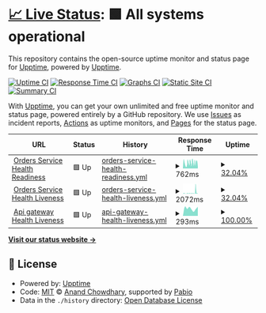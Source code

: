# [📈 Live Status](https://demo.upptime.js.org): <!--live status--> **🟩 All systems operational**

This repository contains the open-source uptime monitor and status page for [Upptime](https://upptime.js.org), powered by [Upptime](https://github.com/upptime/upptime).

[![Uptime CI](https://github.com/Trade-EC/XMART-UPPTIME/workflows/Uptime%20CI/badge.svg)](https://github.com/Trade-EC/XMART-UPPTIME/actions?query=workflow%3A%22Uptime+CI%22)
[![Response Time CI](https://github.com/Trade-EC/XMART-UPPTIME/workflows/Response%20Time%20CI/badge.svg)](https://github.com/Trade-EC/XMART-UPPTIME/actions?query=workflow%3A%22Response+Time+CI%22)
[![Graphs CI](https://github.com/Trade-EC/XMART-UPPTIME/workflows/Graphs%20CI/badge.svg)](https://github.com/Trade-EC/XMART-UPPTIME/actions?query=workflow%3A%22Graphs+CI%22)
[![Static Site CI](https://github.com/Trade-EC/XMART-UPPTIME/workflows/Static%20Site%20CI/badge.svg)](https://github.com/Trade-EC/XMART-UPPTIME/actions?query=workflow%3A%22Static+Site+CI%22)
[![Summary CI](https://github.com/Trade-EC/XMART-UPPTIME/workflows/Summary%20CI/badge.svg)](https://github.com/Trade-EC/XMART-UPPTIME/actions?query=workflow%3A%22Summary+CI%22)

With [Upptime](https://upptime.js.org), you can get your own unlimited and free uptime monitor and status page, powered entirely by a GitHub repository. We use [Issues](https://github.com/upptime/upptime/issues) as incident reports, [Actions](https://github.com/Trade-EC/XMART-UPPTIME/actions) as uptime monitors, and [Pages](https://demo.upptime.js.org) for the status page.

<!--start: status pages-->
<!-- This summary is generated by Upptime (https://github.com/upptime/upptime) -->
<!-- Do not edit this manually, your changes will be overwritten -->
<!-- prettier-ignore -->
| URL | Status | History | Response Time | Uptime |
| --- | ------ | ------- | ------------- | ------ |
| <img alt="" src="https://icons.duckduckgo.com/ip3/api.artisn.desarrollo-redbrand.com.ico" height="13"> [Orders Service Health Readiness](https://api.artisn.desarrollo-redbrand.com/api/v4/health/orders/readiness) | 🟩 Up | [orders-service-health-readiness.yml](https://github.com/Trade-EC/XMART-UPPTIME/commits/HEAD/history/orders-service-health-readiness.yml) | <details><summary><img alt="Response time graph" src="./graphs/orders-service-health-readiness/response-time-week.png" height="20"> 762ms</summary><br><a href="https://uptime.x-mart.io/history/orders-service-health-readiness"><img alt="Response time 744" src="https://img.shields.io/endpoint?url=https%3A%2F%2Fraw.githubusercontent.com%2FTrade-EC%2FXMART-UPPTIME%2FHEAD%2Fapi%2Forders-service-health-readiness%2Fresponse-time.json"></a><br><a href="https://uptime.x-mart.io/history/orders-service-health-readiness"><img alt="24-hour response time 874" src="https://img.shields.io/endpoint?url=https%3A%2F%2Fraw.githubusercontent.com%2FTrade-EC%2FXMART-UPPTIME%2FHEAD%2Fapi%2Forders-service-health-readiness%2Fresponse-time-day.json"></a><br><a href="https://uptime.x-mart.io/history/orders-service-health-readiness"><img alt="7-day response time 762" src="https://img.shields.io/endpoint?url=https%3A%2F%2Fraw.githubusercontent.com%2FTrade-EC%2FXMART-UPPTIME%2FHEAD%2Fapi%2Forders-service-health-readiness%2Fresponse-time-week.json"></a><br><a href="https://uptime.x-mart.io/history/orders-service-health-readiness"><img alt="30-day response time 760" src="https://img.shields.io/endpoint?url=https%3A%2F%2Fraw.githubusercontent.com%2FTrade-EC%2FXMART-UPPTIME%2FHEAD%2Fapi%2Forders-service-health-readiness%2Fresponse-time-month.json"></a><br><a href="https://uptime.x-mart.io/history/orders-service-health-readiness"><img alt="1-year response time 744" src="https://img.shields.io/endpoint?url=https%3A%2F%2Fraw.githubusercontent.com%2FTrade-EC%2FXMART-UPPTIME%2FHEAD%2Fapi%2Forders-service-health-readiness%2Fresponse-time-year.json"></a></details> | <details><summary><a href="https://uptime.x-mart.io/history/orders-service-health-readiness">32.04%</a></summary><a href="https://uptime.x-mart.io/history/orders-service-health-readiness"><img alt="All-time uptime 46.33%" src="https://img.shields.io/endpoint?url=https%3A%2F%2Fraw.githubusercontent.com%2FTrade-EC%2FXMART-UPPTIME%2FHEAD%2Fapi%2Forders-service-health-readiness%2Fuptime.json"></a><br><a href="https://uptime.x-mart.io/history/orders-service-health-readiness"><img alt="24-hour uptime 42.60%" src="https://img.shields.io/endpoint?url=https%3A%2F%2Fraw.githubusercontent.com%2FTrade-EC%2FXMART-UPPTIME%2FHEAD%2Fapi%2Forders-service-health-readiness%2Fuptime-day.json"></a><br><a href="https://uptime.x-mart.io/history/orders-service-health-readiness"><img alt="7-day uptime 32.04%" src="https://img.shields.io/endpoint?url=https%3A%2F%2Fraw.githubusercontent.com%2FTrade-EC%2FXMART-UPPTIME%2FHEAD%2Fapi%2Forders-service-health-readiness%2Fuptime-week.json"></a><br><a href="https://uptime.x-mart.io/history/orders-service-health-readiness"><img alt="30-day uptime 48.51%" src="https://img.shields.io/endpoint?url=https%3A%2F%2Fraw.githubusercontent.com%2FTrade-EC%2FXMART-UPPTIME%2FHEAD%2Fapi%2Forders-service-health-readiness%2Fuptime-month.json"></a><br><a href="https://uptime.x-mart.io/history/orders-service-health-readiness"><img alt="1-year uptime 46.33%" src="https://img.shields.io/endpoint?url=https%3A%2F%2Fraw.githubusercontent.com%2FTrade-EC%2FXMART-UPPTIME%2FHEAD%2Fapi%2Forders-service-health-readiness%2Fuptime-year.json"></a></details>
| <img alt="" src="https://icons.duckduckgo.com/ip3/api.artisn.desarrollo-redbrand.com.ico" height="13"> [Orders Service Health Liveness](https://api.artisn.desarrollo-redbrand.com/api/v4/health/orders/liveness) | 🟩 Up | [orders-service-health-liveness.yml](https://github.com/Trade-EC/XMART-UPPTIME/commits/HEAD/history/orders-service-health-liveness.yml) | <details><summary><img alt="Response time graph" src="./graphs/orders-service-health-liveness/response-time-week.png" height="20"> 2072ms</summary><br><a href="https://uptime.x-mart.io/history/orders-service-health-liveness"><img alt="Response time 1292" src="https://img.shields.io/endpoint?url=https%3A%2F%2Fraw.githubusercontent.com%2FTrade-EC%2FXMART-UPPTIME%2FHEAD%2Fapi%2Forders-service-health-liveness%2Fresponse-time.json"></a><br><a href="https://uptime.x-mart.io/history/orders-service-health-liveness"><img alt="24-hour response time 4702" src="https://img.shields.io/endpoint?url=https%3A%2F%2Fraw.githubusercontent.com%2FTrade-EC%2FXMART-UPPTIME%2FHEAD%2Fapi%2Forders-service-health-liveness%2Fresponse-time-day.json"></a><br><a href="https://uptime.x-mart.io/history/orders-service-health-liveness"><img alt="7-day response time 2072" src="https://img.shields.io/endpoint?url=https%3A%2F%2Fraw.githubusercontent.com%2FTrade-EC%2FXMART-UPPTIME%2FHEAD%2Fapi%2Forders-service-health-liveness%2Fresponse-time-week.json"></a><br><a href="https://uptime.x-mart.io/history/orders-service-health-liveness"><img alt="30-day response time 1235" src="https://img.shields.io/endpoint?url=https%3A%2F%2Fraw.githubusercontent.com%2FTrade-EC%2FXMART-UPPTIME%2FHEAD%2Fapi%2Forders-service-health-liveness%2Fresponse-time-month.json"></a><br><a href="https://uptime.x-mart.io/history/orders-service-health-liveness"><img alt="1-year response time 1292" src="https://img.shields.io/endpoint?url=https%3A%2F%2Fraw.githubusercontent.com%2FTrade-EC%2FXMART-UPPTIME%2FHEAD%2Fapi%2Forders-service-health-liveness%2Fresponse-time-year.json"></a></details> | <details><summary><a href="https://uptime.x-mart.io/history/orders-service-health-liveness">32.04%</a></summary><a href="https://uptime.x-mart.io/history/orders-service-health-liveness"><img alt="All-time uptime 46.33%" src="https://img.shields.io/endpoint?url=https%3A%2F%2Fraw.githubusercontent.com%2FTrade-EC%2FXMART-UPPTIME%2FHEAD%2Fapi%2Forders-service-health-liveness%2Fuptime.json"></a><br><a href="https://uptime.x-mart.io/history/orders-service-health-liveness"><img alt="24-hour uptime 42.60%" src="https://img.shields.io/endpoint?url=https%3A%2F%2Fraw.githubusercontent.com%2FTrade-EC%2FXMART-UPPTIME%2FHEAD%2Fapi%2Forders-service-health-liveness%2Fuptime-day.json"></a><br><a href="https://uptime.x-mart.io/history/orders-service-health-liveness"><img alt="7-day uptime 32.04%" src="https://img.shields.io/endpoint?url=https%3A%2F%2Fraw.githubusercontent.com%2FTrade-EC%2FXMART-UPPTIME%2FHEAD%2Fapi%2Forders-service-health-liveness%2Fuptime-week.json"></a><br><a href="https://uptime.x-mart.io/history/orders-service-health-liveness"><img alt="30-day uptime 48.51%" src="https://img.shields.io/endpoint?url=https%3A%2F%2Fraw.githubusercontent.com%2FTrade-EC%2FXMART-UPPTIME%2FHEAD%2Fapi%2Forders-service-health-liveness%2Fuptime-month.json"></a><br><a href="https://uptime.x-mart.io/history/orders-service-health-liveness"><img alt="1-year uptime 46.33%" src="https://img.shields.io/endpoint?url=https%3A%2F%2Fraw.githubusercontent.com%2FTrade-EC%2FXMART-UPPTIME%2FHEAD%2Fapi%2Forders-service-health-liveness%2Fuptime-year.json"></a></details>
| <img alt="" src="https://icons.duckduckgo.com/ip3/api.artisn.io.ico" height="13"> [Api gateway Health Liveness](https://api.artisn.io/actuator/health) | 🟩 Up | [api-gateway-health-liveness.yml](https://github.com/Trade-EC/XMART-UPPTIME/commits/HEAD/history/api-gateway-health-liveness.yml) | <details><summary><img alt="Response time graph" src="./graphs/api-gateway-health-liveness/response-time-week.png" height="20"> 293ms</summary><br><a href="https://uptime.x-mart.io/history/api-gateway-health-liveness"><img alt="Response time 327" src="https://img.shields.io/endpoint?url=https%3A%2F%2Fraw.githubusercontent.com%2FTrade-EC%2FXMART-UPPTIME%2FHEAD%2Fapi%2Fapi-gateway-health-liveness%2Fresponse-time.json"></a><br><a href="https://uptime.x-mart.io/history/api-gateway-health-liveness"><img alt="24-hour response time 362" src="https://img.shields.io/endpoint?url=https%3A%2F%2Fraw.githubusercontent.com%2FTrade-EC%2FXMART-UPPTIME%2FHEAD%2Fapi%2Fapi-gateway-health-liveness%2Fresponse-time-day.json"></a><br><a href="https://uptime.x-mart.io/history/api-gateway-health-liveness"><img alt="7-day response time 293" src="https://img.shields.io/endpoint?url=https%3A%2F%2Fraw.githubusercontent.com%2FTrade-EC%2FXMART-UPPTIME%2FHEAD%2Fapi%2Fapi-gateway-health-liveness%2Fresponse-time-week.json"></a><br><a href="https://uptime.x-mart.io/history/api-gateway-health-liveness"><img alt="30-day response time 314" src="https://img.shields.io/endpoint?url=https%3A%2F%2Fraw.githubusercontent.com%2FTrade-EC%2FXMART-UPPTIME%2FHEAD%2Fapi%2Fapi-gateway-health-liveness%2Fresponse-time-month.json"></a><br><a href="https://uptime.x-mart.io/history/api-gateway-health-liveness"><img alt="1-year response time 327" src="https://img.shields.io/endpoint?url=https%3A%2F%2Fraw.githubusercontent.com%2FTrade-EC%2FXMART-UPPTIME%2FHEAD%2Fapi%2Fapi-gateway-health-liveness%2Fresponse-time-year.json"></a></details> | <details><summary><a href="https://uptime.x-mart.io/history/api-gateway-health-liveness">100.00%</a></summary><a href="https://uptime.x-mart.io/history/api-gateway-health-liveness"><img alt="All-time uptime 100.00%" src="https://img.shields.io/endpoint?url=https%3A%2F%2Fraw.githubusercontent.com%2FTrade-EC%2FXMART-UPPTIME%2FHEAD%2Fapi%2Fapi-gateway-health-liveness%2Fuptime.json"></a><br><a href="https://uptime.x-mart.io/history/api-gateway-health-liveness"><img alt="24-hour uptime 100.00%" src="https://img.shields.io/endpoint?url=https%3A%2F%2Fraw.githubusercontent.com%2FTrade-EC%2FXMART-UPPTIME%2FHEAD%2Fapi%2Fapi-gateway-health-liveness%2Fuptime-day.json"></a><br><a href="https://uptime.x-mart.io/history/api-gateway-health-liveness"><img alt="7-day uptime 100.00%" src="https://img.shields.io/endpoint?url=https%3A%2F%2Fraw.githubusercontent.com%2FTrade-EC%2FXMART-UPPTIME%2FHEAD%2Fapi%2Fapi-gateway-health-liveness%2Fuptime-week.json"></a><br><a href="https://uptime.x-mart.io/history/api-gateway-health-liveness"><img alt="30-day uptime 100.00%" src="https://img.shields.io/endpoint?url=https%3A%2F%2Fraw.githubusercontent.com%2FTrade-EC%2FXMART-UPPTIME%2FHEAD%2Fapi%2Fapi-gateway-health-liveness%2Fuptime-month.json"></a><br><a href="https://uptime.x-mart.io/history/api-gateway-health-liveness"><img alt="1-year uptime 100.00%" src="https://img.shields.io/endpoint?url=https%3A%2F%2Fraw.githubusercontent.com%2FTrade-EC%2FXMART-UPPTIME%2FHEAD%2Fapi%2Fapi-gateway-health-liveness%2Fuptime-year.json"></a></details>

<!--end: status pages-->

[**Visit our status website →**](https://demo.upptime.js.org)

## 📄 License

- Powered by: [Upptime](https://github.com/upptime/upptime)
- Code: [MIT](./LICENSE) © [Anand Chowdhary](https://anandchowdhary.com), supported by [Pabio](https://pabio.com)
- Data in the `./history` directory: [Open Database License](https://opendatacommons.org/licenses/odbl/1-0/)
